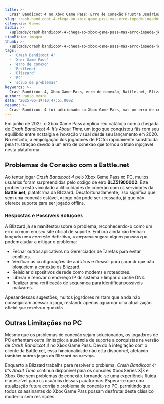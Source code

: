 ```yaml
---
title: >-
  Crash Bandicoot 4 no Xbox Game Pass: Erro de Conexão Frustra Usuários de PC
slug: crash-bandicoot-4-chega-ao-xbox-game-pass-mas-erro-impede-jogadores-de-acessarem-no-pc
categoria: Games
midia: >-
  /uploads/crash-bandicoot-4-chega-ao-xbox-game-pass-mas-erro-impede-jogadores-de-acessarem-no-pc-thumb.webp
tipoMidia: imagem
thumb: >-
  /uploads/crash-bandicoot-4-chega-ao-xbox-game-pass-mas-erro-impede-jogadores-de-acessarem-no-pc-thumb.webp
tags:
  - 'Crash Bandicoot 4'
  - 'Xbox Game Pass'
  - 'erro de conexo'
  - 'Battlenet'
  - 'Blizzard'
  - 'PC'
  - 'soluo de problemas'
keywords: >-
  Crash Bandicoot 4, Xbox Game Pass, erro de conexão, Battle.net, Blizzard, PC, solução de problemas
author: Pablo Moura
data: '2025-06-19T10:47:51.000Z'
resumo: >-
  Crash Bandicoot 4 foi adicionado ao Xbox Game Pass, mas um erro de conexão na Battle.net está impossibilitando jogadores de PC de aproveitarem o jogo. Descubra o que a Blizzard está fazendo para solucionar o problema.
---
```


Em junho de 2025, o Xbox Game Pass ampliou seu catálogo com a chegada de _Crash Bandicoot 4: It’s About Time_, um jogo que conquistou fãs com seu equilíbrio entre nostalgia e inovação visual desde seu lançamento em 2020. No entanto, a empolgação dos jogadores de PC foi rapidamente substituída pela frustração devido a um erro de conexão que tornou o título injogável nesta plataforma.

## Problemas de Conexão com a Battle.net

Ao tentar jogar _Crash Bandicoot 4_ pelo Xbox Game Pass no PC, muitos usuários foram surpreendidos pelo código de erro **BLZ51900002**. Este problema está vinculado a dificuldades de conexão com os servidores da **Battle.net**, plataforma da Blizzard. Desafortunadamente, isso significa que, sem uma conexão estável, o jogo não pode ser acessado, já que não oferece suporte para ser jogado offline.

### Respostas e Possíveis Soluções

A Blizzard já se manifestou sobre o problema, reconhecendo-o como um erro comum em seu site oficial de suporte. Embora ainda não tenham lançado uma correção definitiva, a empresa sugere alguns passos que podem ajudar a mitigar o problema:

* Fechar outros aplicativos no Gerenciador de Tarefas para evitar conflitos.
* Verificar as configurações de antivírus e firewall para garantir que não bloqueiem a conexão da Blizzard.
* Reiniciar dispositivos de rede como modems e roteadores.
* Liberar e renovar o endereço IP do sistema e limpar o cache DNS.
* Realizar uma verificação de segurança para identificar possíveis malwares.

Apesar dessas sugestões, muitos jogadores relatam que ainda não conseguiram acessar o jogo, restando apenas aguardar uma atualização oficial que resolva a questão.

## Outras Limitações no PC

Mesmo que os problemas de conexão sejam solucionados, os jogadores de PC enfrentam outra limitação: a ausência de suporte a conquistas na versão de _Crash Bandicoot 4_ no Xbox Game Pass. Devido à integração com o cliente da Battle.net, essa funcionalidade não está disponível, afetando também outros jogos da Blizzard no serviço.

Enquanto a Blizzard trabalha para resolver o problema, _Crash Bandicoot 4: It’s About Time_ continua disponível para os consoles Xbox Series X|S e Xbox One sem problemas de conexão, tornando-se uma experiência fluida e acessível para os usuários dessas plataformas. Espera-se que uma atualização futura corrija o problema de conexão no PC, permitindo que todos os assinantes do Xbox Game Pass possam desfrutar deste clássico moderno sem restrições.